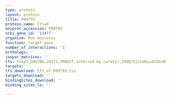 ```yaml
---
type: protein
layout: protein
title: P09793
protein_name: Ctla4
uniprot_accession: P09793
ncbi_gene_id: '12477'
organism: Mus musculus
function: target gene
number_of_interactions: '1'
orthologs: ''
jaspar_matrices: ''
tfs: Foxp3,Q99JB6,20371,TRRUST,inferred by curator,29087512%5Buid%5D+OR+16873067%5Buid%5D+OR+17028180%5Buid%5D,Yes
targets: ''
tfs_download: tfs_of_P09793.tsv
targets_download: ''
bindingSites_download: ''
binding_sites_ls: ''

---
```


